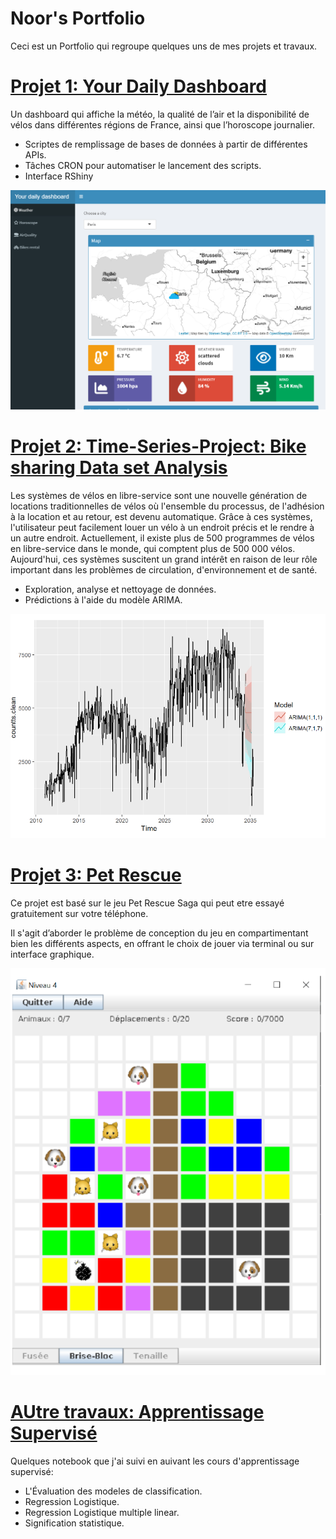 # Noor's Portfolio

Ceci est un Portfolio qui regroupe quelques uns de mes projets et travaux.

# [Projet 1: Your Daily Dashboard](https://github.com/hamel-amir/Dashboard-Meteo)
Un dashboard qui affiche la météo, la qualité de l’air et la disponibilité de vélos dans différentes régions de France, ainsi que l’horoscope journalier.
- Scriptes de remplissage de bases de données à partir de différentes APIs.
- Tâches CRON pour automatiser le lancement des scripts.
- Interface RShiny

![](/images/dashboard.png)

# [Projet 2: Time-Series-Project: Bike sharing Data set Analysis](https://github.com/NoorKhalal/Time-Series-Project)
Les systèmes de vélos en libre-service sont une nouvelle génération de locations traditionnelles de vélos où l'ensemble du processus, de l'adhésion à la location et au retour, est devenu automatique. Grâce à ces systèmes, l'utilisateur peut facilement louer un vélo à un endroit précis et le rendre à un autre endroit. Actuellement, il existe plus de 500 programmes de vélos en libre-service dans le monde, qui comptent plus de 500 000 vélos. Aujourd'hui, ces systèmes suscitent un grand intérêt en raison de leur rôle important dans les problèmes de circulation, d'environnement et de santé.
 - Exploration, analyse et nettoyage de données. 
 - Prédictions à l'aide du modèle ARIMA.

![](/images/arima.png)

# [Projet 3: Pet Rescue](https://github.com/NoorKhalal/Pet-Rescue)
Ce projet est basé sur le jeu Pet Rescue Saga qui peut etre essayé gratuitement sur votre téléphone.

Il s'agit d’aborder le problème de conception du jeu en compartimentant bien les différents aspects, en offrant le choix de jouer via terminal ou sur interface graphique.

![](/images/petRescue.png)

# [AUtre travaux: Apprentissage Supervisé](https://github.com/NoorKhalal/Suppervised-ML/blob/main/README.md)
Quelques notebook que j'ai suivi en auivant les cours d'apprentissage supervisé:
- L'Évaluation des modeles de classification.
- Regression Logistique.
- Regression Logistique multiple linear.
- Signification statistique.
